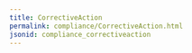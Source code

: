 ```yaml
---
title: CorrectiveAction
permalink: compliance/CorrectiveAction.html
jsonid: compliance_correctiveaction
---
```

